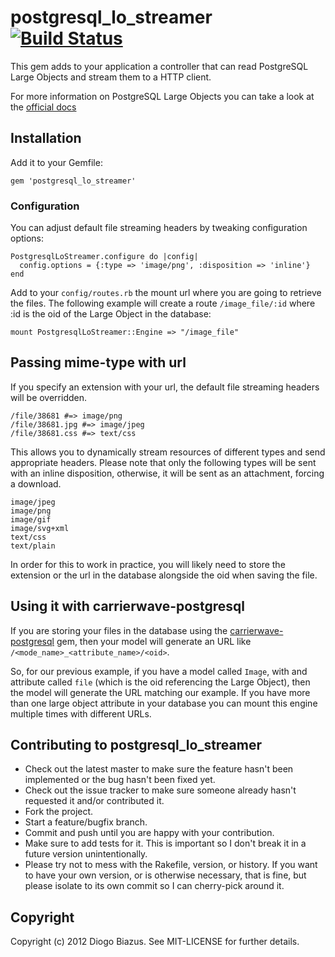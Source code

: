 # postgresql_lo_streamer [![Build Status](https://travis-ci.org/diogob/postgresql_lo_streamer.svg?branch=master)](https://travis-ci.org/diogob/postgresql_lo_streamer)

This gem adds to your application a controller that can read PostgreSQL Large Objects and stream them to a HTTP client.

For more information on PostgreSQL Large Objects you can take a look at the [official docs](http://www.postgresql.org/docs/current/static/largeobjects.html)

## Installation

Add it to your Gemfile:

    gem 'postgresql_lo_streamer'

### Configuration

You can adjust default file streaming headers by tweaking configuration options:

    PostgresqlLoStreamer.configure do |config|
      config.options = {:type => 'image/png', :disposition => 'inline'}
    end

Add to your `config/routes.rb` the mount url where you are going to retrieve the files.
The following example will create a route `/image_file/:id` where :id is the oid of the Large Object in the database:

    mount PostgresqlLoStreamer::Engine => "/image_file"

## Passing mime-type with url

If you specify an extension with your url, the default file streaming headers will be overridden.

    /file/38681 #=> image/png
    /file/38681.jpg #=> image/jpeg
    /file/38681.css #=> text/css

This allows you to dynamically stream resources of different types and send appropriate headers. Please note that only the following types will be sent with an inline disposition, otherwise, it will be sent as an attachment, forcing a download.

    image/jpeg
    image/png
    image/gif
    image/svg+xml
    text/css
    text/plain

In order for this to work in practice, you will likely need to store the extension or the url in the database alongside the oid when saving the file.

## Using it with carrierwave-postgresql

If you are storing your files in the database using the [carrierwave-postgresql](http://diogob.github.com/carrierwave-postgresql/) gem, then your model will generate an URL like `/<mode_name>_<attribute_name>/<oid>`.

So, for our previous example, if you have a model called `Image`, with and attribute called `file` (which is the oid referencing the Large Object), then the model will generate the URL matching our example. If you have more than one large object attribute in your database you can mount this engine multiple times with different URLs.

## Contributing to postgresql_lo_streamer

 * Check out the latest master to make sure the feature hasn't been implemented or the bug hasn't been fixed yet.
 * Check out the issue tracker to make sure someone already hasn't requested it and/or contributed it.
 * Fork the project.
 * Start a feature/bugfix branch.
 * Commit and push until you are happy with your contribution.
 * Make sure to add tests for it. This is important so I don't break it in a future version unintentionally.
 * Please try not to mess with the Rakefile, version, or history. If you want to have your own version, or is otherwise necessary, that is fine, but please isolate to its own commit so I can cherry-pick around it.

## Copyright

Copyright (c) 2012 Diogo Biazus. See MIT-LICENSE for
further details.

